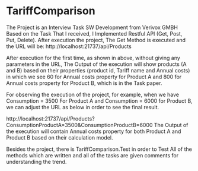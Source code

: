 # TariffComparison
The Project is an Interview Task SW Development from Verivox GMBH 
Based on the Task That I received, I Implemented Restful API (Get, Post, Put, Delete).
After execution the project, The Get Method is executed and the URL will be: 
http://localhost:21737/api/Products

After execution for the first time, as shown in above, without giving any parameters in the URL, The Output of the execution will show products (A and B) based on their properties (product id, Tariff name and Annual costs) in which we see 60 for Annual costs property for Product A and 800 for Annual costs property for Product B, which is in the Task paper. 

For observing the execution of the project, for example, when we have Consumption = 3500 For Product A and Consumption = 6000 for Product B, we can adjust the URL as below in order to see the final result. 

http://localhost:21737/api/Products?ConsumptionProductA=3500&ConsumptionProductB=6000
The Output of the execution will contain Annual costs property for both Product A and Product B based on their calculation model.

Besides the project, there is TariffComparison.Test in order to Test All of the methods which are written and all of the tasks are given comments for understanding the trend. 
